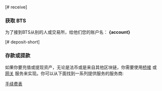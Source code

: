 [# receive]
### 获取 BTS
为了接到BTS从别的人或交易所，给他们您的账户名： **{account}**

[# deposit-short]
### 存款或提款
如果你要充值或提现资产，无论是法币或是来自其他区块链，你需要使用[桥接](introduction/bridges_gateways) 或 [网关](introduction/bridges_gateways) 服务来实现。你可以从下面找到一系列提供服务的服务商:

[手续费表](components/DepositWithdraw_OL)